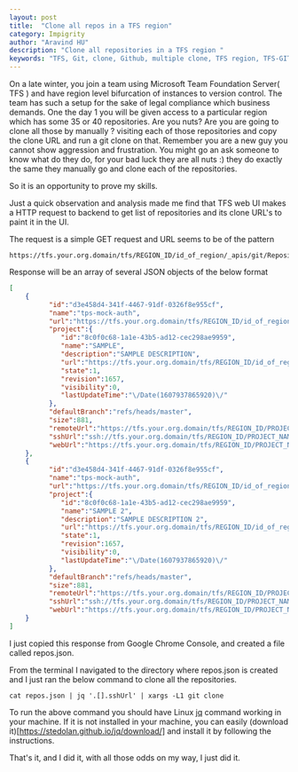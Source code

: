 ```yaml
---
layout: post
title:  "Clone all repos in a TFS region"
category: Impigrity
author: "Aravind HU"
description: "Clone all repositories in a TFS region "
keywords: "TFS, Git, clone, Github, multiple clone, TFS region, TFS-GIT, TFS git"
---
```


On a late winter, you join a team using Microsoft Team Foundation Server( TFS ) and have region level bifurcation of instances to version control. 
The team has such a setup for the sake of legal compliance which business demands. One the day 1 you will be given access to a particular region which has some 35 or 40 repositories. 
Are you nuts? Are you are going to clone all those by manually ? visiting each of those repositories and copy the clone URL and run a git clone on that. 
Remember you are a new guy you cannot show aggression and frustration. You might go an ask someone to know what do they do, for your bad luck they are all nuts :) they do exactly the same they manually go and clone each of the repositories. 

So it is an opportunity to prove my skills. 

Just a quick observation and analysis made me find that TFS web UI makes a HTTP request to backend to get list of repositories and its clone URL's to paint it in the UI. 

The request is a simple GET request and URL seems to be of the pattern

```
https://tfs.your.org.domain/tfs/REGION_ID/id_of_region/_apis/git/Repositories
```

Response will be an array of several JSON objects of the below format 

```json
[
    {
          "id":"d3e458d4-341f-4467-91df-0326f8e955cf",
          "name":"tps-mock-auth",
          "url":"https://tfs.your.org.domain/tfs/REGION_ID/id_of_region/_apis/git/Repositories/d3e458d4-341f-4467-91df-0326f8e955cf",
          "project":{
             "id":"8c0f0c68-1a1e-43b5-ad12-cec298ae9959",
             "name":"SAMPLE",
             "description":"SAMPLE DESCRIPTION",
             "url":"https://tfs.your.org.domain/tfs/REGION_ID/id_of_region/_apis/projects/8c0f0c68-1a1e-43b5-ad12-cec298ae9959",
             "state":1,
             "revision":1657,
             "visibility":0,
             "lastUpdateTime":"\/Date(1607937865920)\/"
          },
          "defaultBranch":"refs/heads/master",
          "size":881,
          "remoteUrl":"https://tfs.your.org.domain/tfs/REGION_ID/PROJECT_NAME/_git/tps-mock-auth",
          "sshUrl":"ssh://tfs.your.org.domain/tfs/REGION_ID/PROJECT_NAME/_git/tps-mock-auth",
          "webUrl":"https://tfs.your.org.domain/tfs/REGION_ID/PROJECT_NAME/_git/tps-mock-auth"
    },
    {
          "id":"d3e458d4-341f-4467-91df-0326f8e955cf",
          "name":"tps-mock-auth",
          "url":"https://tfs.your.org.domain/tfs/REGION_ID/id_of_region/_apis/git/Repositories/d3e458d4-341f-4467-91df-0326f8e955cf",
          "project":{
             "id":"8c0f0c68-1a1e-43b5-ad12-cec298ae9959",
             "name":"SAMPLE 2",
             "description":"SAMPLE DESCRIPTION 2",
             "url":"https://tfs.your.org.domain/tfs/REGION_ID/id_of_region/_apis/projects/8c0f0c68-1a1e-43b5-ad12-cec298ae9959",
             "state":1,
             "revision":1657,
             "visibility":0,
             "lastUpdateTime":"\/Date(1607937865920)\/"
          },
          "defaultBranch":"refs/heads/master",
          "size":881,
          "remoteUrl":"https://tfs.your.org.domain/tfs/REGION_ID/PROJECT_NAME2/_git/tps-mock-auth",
          "sshUrl":"ssh://tfs.your.org.domain/tfs/REGION_ID/PROJECT_NAME2/_git/tps-mock-auth",
          "webUrl":"https://tfs.your.org.domain/tfs/REGION_ID/PROJECT_NAME2/_git/tps-mock-auth"
    }
]
```
I just copied this response from Google Chrome Console, and created a file called repos.json. 

From the terminal I navigated to the directory where repos.json is created and I just ran the below command to clone all the repositories.

```
cat repos.json | jq '.[].sshUrl' | xargs -L1 git clone
```

To run the above command you should have Linux [jq](https://stedolan.github.io/jq/) command working in your machine. If it is not installed in your machine, you can easily (download it)[https://stedolan.github.io/jq/download/] and install it by following the instructions.

That's it, and I did it, with all those odds on my way, I just did it.